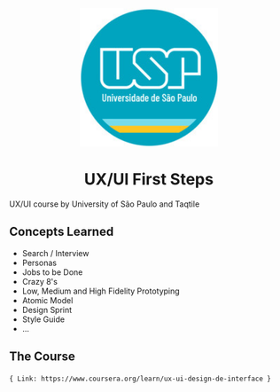  <p align="center">
  <img
      src="Week-1/assets/usp.jpeg"
      width="250"
    />
 </p>
 <h1 align="center">
  <strong align="center">UX/UI First Steps</strong>
 </h1>

UX/UI course by University of São Paulo and Taqtile

## Concepts Learned

* Search / Interview
* Personas
* Jobs to be Done
* Crazy 8's
* Low, Medium and High Fidelity Prototyping
* Atomic Model
* Design Sprint
* Style Guide
* ...

## The Course

` { Link: https://www.coursera.org/learn/ux-ui-design-de-interface } `

